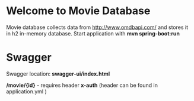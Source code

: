 # Welcome to Movie Database

Movie database collects data from http://www.omdbapi.com/ and stores it in h2 in-memory database.
Start application with **mvn spring-boot:run**


# Swagger

Swagger location: **swagger-ui/index.html**

**/movie/{id}** - requires header **x-auth** (header can be found in application.yml )
